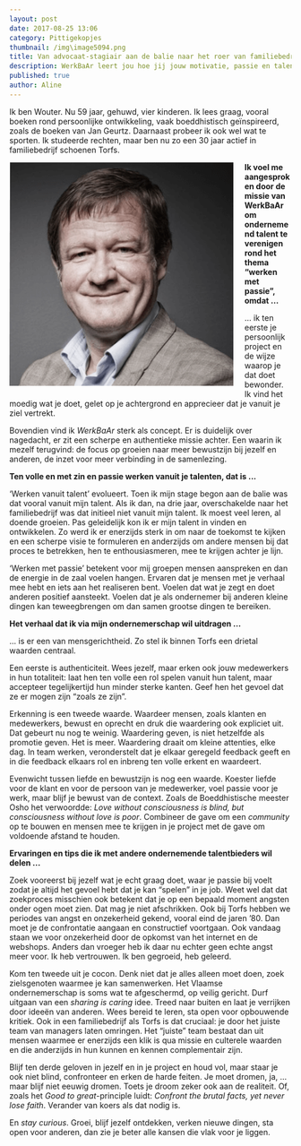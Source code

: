 ```yaml
---
layout: post
date: 2017-08-25 13:06
category: Pittigekopjes
thumbnail: /img\image5094.png
title: Van advocaat-stagiair aan de balie naar het roer van familiebedrijf Torfs (jg. 1, afl. 4)
description: WerkBaAr leert jou hoe jij jouw motivatie, passie en talent onder woorden brengt en hoe je jouw werkdroom verwerkt tot een WerkBaAr verhaal.
published: true
author: Aline
---
```


Ik ben Wouter. Nu 59 jaar, gehuwd, vier kinderen. Ik lees graag, vooral boeken rond persoonlijke ontwikkeling, vaak boeddhistisch geïnspireerd, zoals de boeken van Jan Geurtz. Daarnaast probeer ik ook wel wat te sporten. Ik studeerde rechten, maar ben nu zo een 30 jaar actief in familiebedrijf schoenen Torfs.

<img alt="Wouter" class="img-responsive" style="float: left;margin:0 20px 15px 0" src="/img\image5094.png">

**Ik voel me aangesproken door de missie van WerkBaAr  om ondernemend talent te verenigen rond het thema “werken met passie”, omdat …**

… ik ten eerste je persoonlijk project en de wijze waarop je dat doet bewonder. Ik vind het moedig wat je doet, gelet op je achtergrond en apprecieer dat je vanuit je ziel vertrekt.

Bovendien vind ik *WerkBaAr* sterk als concept. Er is duidelijk over nagedacht, er zit een scherpe en authentieke missie achter. Een waarin ik mezelf terugvind: de focus op groeien naar meer bewustzijn bij jezelf en anderen, de inzet voor meer verbinding in de samenlezing.

**Ten volle en met zin en passie werken vanuit je talenten, dat is ...**

‘Werken vanuit talent’ evolueert. Toen ik mijn stage begon aan de balie was dat vooral vanuit mijn talent. Als ik dan, na drie jaar, overschakelde naar het familiebedrijf was dat initieel niet vanuit mijn talent. Ik moest veel leren, al doende groeien. Pas geleidelijk kon ik er mijn talent in vinden en ontwikkelen. Zo werd ik er enerzijds sterk in om naar de toekomst te kijken en een scherpe visie te formuleren en anderzijds om andere mensen bij dat proces te betrekken, hen te enthousiasmeren, mee te krijgen achter je lijn.

‘Werken met passie’ betekent voor mij groepen mensen aanspreken en dan de energie in de zaal voelen hangen. Ervaren dat je mensen met je verhaal mee hebt en iets aan het realiseren bent. Voelen dat wat je zegt en doet anderen positief aansteekt. Voelen dat je als ondernemer bij anderen kleine dingen kan teweegbrengen om dan samen grootse dingen te bereiken.

**Het verhaal dat ik via mijn ondernemerschap wil uitdragen …**

... is er een van mensgerichtheid. Zo stel ik binnen Torfs een drietal waarden centraal.

Een eerste is authenticiteit. Wees jezelf, maar erken ook jouw medewerkers in hun totaliteit: laat hen  ten volle een rol spelen vanuit hun talent, maar accepteer tegelijkertijd hun minder sterke kanten. Geef hen het gevoel dat ze er mogen zijn “zoals ze zijn”.

Erkenning is een tweede waarde. Waardeer mensen, zoals klanten en medewerkers, bewust en oprecht en druk die waardering ook expliciet uit. Dat gebeurt nu nog te weinig. Waardering geven, is niet hetzelfde als promotie geven. Het is meer. Waardering draait om kleine attenties, elke dag. In team werken, veronderstelt dat je elkaar geregeld feedback geeft en in die feedback elkaars rol en inbreng ten volle erkent en waardeert.

Evenwicht tussen liefde en bewustzijn is nog een waarde. Koester liefde voor de klant en voor de persoon van je medewerker, voel passie voor je werk, maar blijf je bewust van de context. Zoals de Boeddhistische meester Osho het verwoordde: *Love without consciousness is blind, but consciousness without love is poor*. Combineer de gave om een *community* op te bouwen en mensen mee te krijgen in je project met de gave om voldoende afstand te houden.

**Ervaringen en tips die ik met andere ondernemende talentbieders wil delen ...**

Zoek vooreerst bij jezelf wat je echt graag doet, waar je passie bij voelt zodat je altijd het gevoel hebt dat je kan “spelen” in je job. Weet wel dat dat zoekproces misschien ook betekent dat je op een bepaald moment angsten onder ogen moet zien. Dat mag je niet afschrikken. Ook bij Torfs hebben we periodes van angst en onzekerheid gekend, vooral eind de jaren ’80. Dan moet je de confrontatie aangaan en constructief voortgaan. Ook vandaag staan we voor onzekerheid door de opkomst van het internet en de webshops. Anders dan vroeger heb ik daar nu echter geen echte angst meer voor. Ik heb vertrouwen. Ik ben gegroeid, heb geleerd.

Kom ten tweede uit je cocon. Denk niet dat je alles alleen moet doen, zoek zielsgenoten waarmee je kan samenwerken. Het Vlaamse ondernemerschap is soms wat te afgeschermd, op veilig gericht. Durf uitgaan van een *sharing is caring* idee. Treed naar buiten en laat je verrijken door ideeën van anderen. Wees bereid te leren, sta open voor opbouwende kritiek. Ook in een familiebedrijf als Torfs is dat cruciaal: je door het juiste team van managers laten omringen. Het “juiste” team bestaat dan uit mensen waarmee er enerzijds een klik is qua missie en culterele waarden en die anderzijds in hun kunnen en kennen complementair zijn.

Blijf ten derde geloven in jezelf en in je project en houd vol, maar staar je ook niet blind, confronteer en erken de harde feiten. Je moet dromen, ja, ... maar blijf niet eeuwig dromen. Toets je droom zeker ook aan de realiteit. Of, zoals het *Good to great*-principle luidt: *Confront the brutal facts, yet never lose faith*. Verander van koers als dat nodig is.

En *stay curious*. Groei, blijf jezelf ontdekken, verken nieuwe dingen, sta open voor anderen, dan zie je beter alle kansen die vlak voor je liggen.
